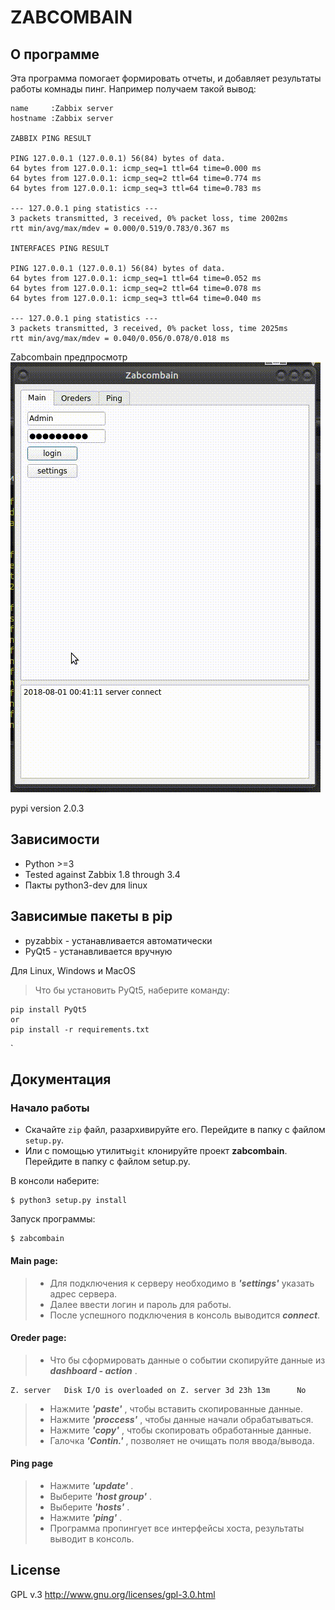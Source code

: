 # ZABCOMBAIN #
## О программе
Эта программа помогает формировать отчеты, и добавляет результаты работы комнады пинг.
Например получаем такой вывод:

```
name     :Zabbix server
hostname :Zabbix server

ZABBIX PING RESULT

PING 127.0.0.1 (127.0.0.1) 56(84) bytes of data.
64 bytes from 127.0.0.1: icmp_seq=1 ttl=64 time=0.000 ms
64 bytes from 127.0.0.1: icmp_seq=2 ttl=64 time=0.774 ms
64 bytes from 127.0.0.1: icmp_seq=3 ttl=64 time=0.783 ms

--- 127.0.0.1 ping statistics ---
3 packets transmitted, 3 received, 0% packet loss, time 2002ms
rtt min/avg/max/mdev = 0.000/0.519/0.783/0.367 ms

INTERFACES PING RESULT

PING 127.0.0.1 (127.0.0.1) 56(84) bytes of data.
64 bytes from 127.0.0.1: icmp_seq=1 ttl=64 time=0.052 ms
64 bytes from 127.0.0.1: icmp_seq=2 ttl=64 time=0.078 ms
64 bytes from 127.0.0.1: icmp_seq=3 ttl=64 time=0.040 ms

--- 127.0.0.1 ping statistics ---
3 packets transmitted, 3 received, 0% packet loss, time 2025ms
rtt min/avg/max/mdev = 0.040/0.056/0.078/0.018 ms
```

Zabcombain предпросмотр
![alt text][logo]

[logo]: https://raw.githubusercontent.com/reef425/zabcombain/master/img/zabcombain-preview.gif "Главное окно"

pypi version 2.0.3

## Зависимости
* Python >=3
* Tested against Zabbix 1.8 through 3.4
* Пакты python3-dev для linux

## Зависимые пакеты в pip
* pyzabbix - устанавливается автоматически
* PyQt5 - устанавливается вручную

Для Linux, Windows и MacOS
> Что бы установить PyQt5, наберите команду:
```
pip install PyQt5
or
pip install -r requirements.txt
```
`

## Документация ##
### Начало работы

* Скачайте `zip` файл, разархивируйте его. Перейдите в папку с файлом `setup.py`.
* Или с помощью утилиты`git` клонируйте проект  **zabcombain**. Перейдите в папку с файлом setup.py.

В консоли наберите:
```
$ python3 setup.py install
```
Запуск программы:
```
$ zabcombain
```
#### Main page:
> * Для подключения к серверу необходимо в ***'settings'*** указать адрес сервера.
> * Далее ввести логин и пароль для работы.
> * После успешного подключения в консоль выводится ***connect***.

#### Oreder page:
> * Что бы сформировать данные о событии скопируйте данные из ***dashboard - action*** .

```
Z. server	Disk I/O is overloaded on Z. server	3d 23h 13m		No
```

> * Нажмите ***'paste'*** , чтобы вставить скопированные данные.
> * Нажмите ***'proccess'*** , чтобы данные начали обрабатываться.
> * Нажмите ***'copy'*** , чтобы скопировать обработанные данные.
> * Галочка ***'Contin.'*** , позволяет не очищать поля ввода/вывода.



#### Ping page

> * Нажмите ***'update'*** .
> * Выберите ***'host group'*** .
> * Выберите ***'hosts'*** .
> * Нажмите ***'ping'*** .
> * Программа пропингует все интерфейсы хоста, результаты выводит в консоль.


## License ##
GPL v.3
http://www.gnu.org/licenses/gpl-3.0.html
